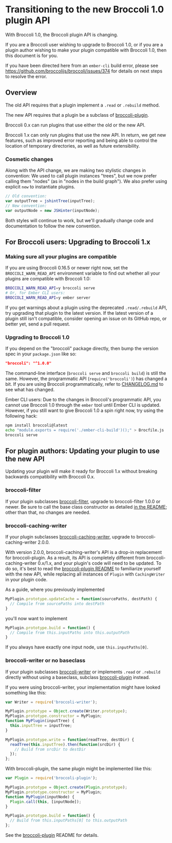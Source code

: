 # Transitioning to the new Broccoli 1.0 plugin API

With Broccoli 1.0, the Broccoli plugin API is changing.

If you are a Broccoli user wishing to upgrade to Broccoli 1.0, or if you are a
plugin author wishing to make your plugin compatible with Broccoli 1.0, then
this document is for you.

If you have been directed here from an `ember-cli` build error, please see
https://github.com/broccolijs/broccoli/issues/374 for details on next steps
to resolve the error.

## Overview

The old API requires that a plugin implement a `.read` or `.rebuild` method.

The new API requires that a plugin be a subclass of
[broccoli-plugin](https://github.com/broccolijs/broccoli-plugin).

Broccoli 0.x can run plugins that use either the old or the new API.

Broccoli 1.x can only run plugins that use the new API. In return, we get new
features, such as improved error reporting and being able to control the
location of temporary directories, as well as future extensibility.

### Cosmetic changes

Along with the API change, we are making two stylistic changes in convention:
We used to call plugin instances "trees", but we now prefer calling them
"nodes" (as in "nodes in the build graph"). We also prefer using explicit
`new` to instantiate plugins.

```js
// Old convention:
var outputTree = jshintTree(inputTree);
// New convention:
var outputNode = new JSHinter(inputNode);
```

Both styles will continue to work, but we'll gradually change code and
documentation to follow the new convention.

## For Broccoli users: Upgrading to Broccoli 1.x

### Making sure all your plugins are compatible

If you are using Broccoli 0.16.5 or newer right now, set the
`BROCCOLI_WARN_READ_API` environment variable to find out whether all your
plugins are compatible with Broccoli 1.0:

```bash
BROCCOLI_WARN_READ_API=y broccoli serve
# Or, for Ember CLI users:
BROCCOLI_WARN_READ_API=y ember server
```

If you get warnings about a plugin using the deprecated `.read/.rebuild` API,
try upgrading that plugin to the latest version. If the latest version of a
plugin still isn't compatible, consider opening an issue on its GitHub repo,
or better yet, send a pull request.

### Upgrading to Broccoli 1.0

If you depend on the "broccoli" package directly, then bump the version spec
in your `package.json` like so:

```json
"broccoli": "^1.0.0"
```

The command-line interface (`broccoli serve` and `broccoli build`) is still
the same. However, the programmatic API (`require('broccoli')`) has changed a
bit. If you are using Broccoli programmatically, refer to
[CHANGELOG.md](https://github.com/broccolijs/broccoli/blob/master/CHANGELOG.md)
to see what has changed.

Ember CLI users: Due to the changes in Broccoli's programmatic API, you cannot
use Broccoli 1.0 through the `ember` tool until Ember CLI is updated. However,
if you still want to give Broccoli 1.0 a spin right now, try using the
following hack:

```bash
npm install broccoli@latest
echo "module.exports = require('./ember-cli-build')();" > Brocfile.js
broccoli serve
```

## For plugin authors: Updating your plugin to use the new API

Updating your plugin will make it ready for Broccoli 1.x without breaking
backwards compatibility with Broccoli 0.x.

### broccoli-filter

If your plugin subclasses
[broccoli-filter](https://github.com/broccolijs/broccoli-filter), upgrade to
broccoli-filter 1.0.0 or newer. Be sure to call the base class constructor as
detailed [in the README](https://github.com/broccolijs/broccoli-filter/blob/master/README.md#upgrading-from-01x-to-1x);
other than that, no changes are needed.

### broccoli-caching-writer

If your plugin subclasses
[broccoli-caching-writer](https://github.com/ember-cli/broccoli-caching-writer),
upgrade to broccoli-caching-writer 2.0.0.

With version 2.0.0, broccoli-caching-writer's API is a drop-in replacement for
broccoli-plugin. As a result, its API is completely different from
broccoli-caching-writer 0.x/1.x, and your plugin's code will need to be
updated. To do so, it's best to read the
[broccoli-plugin README](https://github.com/broccolijs/broccoli-plugin) to
familiarize yourself with the new API, while replacing all instances of
`Plugin` with `CachingWriter` in your plugin code.

As a guide, where you previously implemented

```js
MyPlugin.prototype.updateCache = function(sourcePaths, destPath) {
  // Compile from sourcePaths into destPath
}
```

you'll now want to implement

```js
MyPlugin.prototype.build = function() {
  // Compile from this.inputPaths into this.outputPath
}
```

If you always have exactly one input node, use `this.inputPaths[0]`.

### broccoli-writer or no baseclass

If your plugin subclasses
[broccoli-writer](https://github.com/broccolijs/broccoli-writer) or implements
`.read` or `.rebuild` directly without using a baseclass, subclass
[broccoli-plugin](https://github.com/broccolijs/broccoli-plugin) instead.

If you were using broccoli-writer, your implementation might have looked
something like this:

```js
var Writer = require('broccoli-writer');

MyPlugin.prototype = Object.create(Writer.prototype);
MyPlugin.prototype.constructor = MyPlugin;
function MyPlugin(inputTree) {
  this.inputTree = inputTree;
}

MyPlugin.prototype.write = function(readTree, destDir) {
  readTree(this.inputTree).then(function(srcDir) {
    // Build from srcDir to destDir
  });
};
```

With broccoli-plugin, the same plugin might be implemented like this:

```js
var Plugin = require('broccoli-plugin');

MyPlugin.prototype = Object.create(Plugin.prototype);
MyPlugin.prototype.constructor = MyPlugin;
function MyPlugin(inputNode) {
  Plugin.call(this, [inputNode]);
}

MyPlugin.prototype.build = function() {
  // Build from this.inputPaths[0] to this.outputPath
};
```

See the [broccoli-plugin](https://github.com/broccolijs/broccoli-plugin)
README for details.

